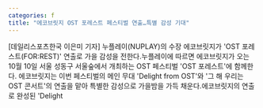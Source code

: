 ```yaml
---
categories: f
title: "에코브릿지 OST 포레스트 페스티벌 연출…특별 감성 기대"
---
```

[데일리스포츠한국 이은미 기자] 누플레이(NUPLAY)의 수장 에코브릿지가 &#39;OST 포레스트(FOR:REST)&#39; 연출로 가을 감성을 전한다.누플레이에 따르면 에코브릿지가 오는 10월 10일 서울 성동구 서울숲에서 개최하는 OST 페스티벌 &#39;OST 포레스트&#39;에 함께한다. 에코브릿지는 이번 페스티벌의 메인 무대 &#39;Delight from OST&#39;와 &#39;그 해 우리는 OST 콘서트&#39;의 연출을 맡아 특별한 감성으로 가을밤을 가득 채운다.에코브릿지의 연출로 완성된 &#39;Delight